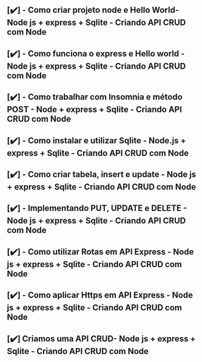## [✔️] - Como criar projeto node e Hello World- Node js + express + Sqlite - Criando API CRUD com Node
    

## [✔️] - Como funciona o express e Hello world - Node js + express + Sqlite - Criando API CRUD com Node
 
 
## [✔️] - Como trabalhar com Insomnia e método POST - Node + express + Sqlite - Criando API CRUD com Node
 
 
## [✔️] - Como instalar e utilizar Sqlite - Node.js + express + Sqlite - Criando API CRUD com Node
 
 
## [✔️] - Como criar tabela, insert e update - Node js + express + Sqlite - Criando API CRUD com Node
 
 
## [✔️] - Implementando PUT, UPDATE e DELETE - Node js + express + Sqlite - Criando API CRUD com Node
 
 
## [✔️] - Como utilizar Rotas em API Express - Node js + express + Sqlite - Criando API CRUD com Node
 
 
## [✔️] - Como aplicar Https em API Express - Node js + express + Sqlite - Criando API CRUD com Node


## [✔️] Criamos uma API CRUD- Node js + express + Sqlite - Criando API CRUD com Node 